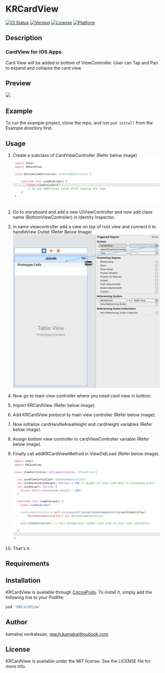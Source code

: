 # KRCardView

[![CI Status](https://img.shields.io/travis/kamalraj.venkatesan/KRCardView.svg?style=flat)](https://travis-ci.org/kamalraj.venkatesan/KRCardView)
[![Version](https://img.shields.io/cocoapods/v/KRCardView.svg?style=flat)](https://cocoapods.org/pods/KRCardView)
[![License](https://img.shields.io/cocoapods/l/KRCardView.svg?style=flat)](https://cocoapods.org/pods/KRCardView)
[![Platform](https://img.shields.io/cocoapods/p/KRCardView.svg?style=flat)](https://cocoapods.org/pods/KRCardView)

## Description
### CardView for iOS Apps.

Card View will be added in bottom of ViewController. User can Tap and Pan to expand and collapse the card view.

## Preview
![](KRCardView.gif)

## Example

To run the example project, clone the repo, and run `pod install` from the Example directory first.

## Usage

1. Create a subclass of CardViewController (Refer below image)
![](KRCardView-1.png)

2. Go to storyboard and add a new UIViewController and now add class name (BottomViewController) in Identity Inspector.
3. In same viewcontroller add a view on top of root view and connect it to handleView Outlet (Refer Below Image)
![](KRCardView-2.png)

4. Now go to main view controller where you need card view in bottom.
5. Import KRCardView (Refer below image).
6. Add KRCardView protocol to main view controller (Refer below image).
7. Now initialize cardHandleAreaHeight and cardHeight variables (Refer below image).
6. Assign bottom view controller to cardViewController variable (Refer below image).
7. Finally call addKRCardViewMethod in ViewDidLoad (Refer below image).
![](KRCardView-3.png)

8. That's it.

## Requirements

## Installation

KRCardView is available through [CocoaPods](https://cocoapods.org). To install
it, simply add the following line to your Podfile:

```ruby
pod 'KRCardView'
```

## Author

kamalraj venkatesan, reach.kamalraj@outlook.com

## License

KRCardView is available under the MIT license. See the LICENSE file for more info.

